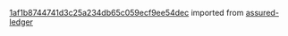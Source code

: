 [1af1b8744741d3c25a234db65c059ecf9ee54dec](https://github.com/insolar/assured-ledger/commit/1af1b8744741d3c25a234db65c059ecf9ee54dec) imported from [assured-ledger](https://github.com/insolar/assured-ledger)
